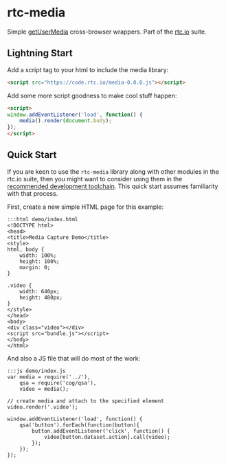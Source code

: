 # rtc-media

Simple [getUserMedia](http://dev.w3.org/2011/webrtc/editor/getusermedia.html) cross-browser wrappers.  Part of the [rtc.io](http://rtc.io/) suite.

## Lightning Start

Add a script tag to your html to include the media library:

```html
<script src="https://code.rtc.io/media-0.0.0.js"></script>
```

Add some more script goodness to make cool stuff happen:

```html
<script>
window.addEventListener('load', function() {
	media().render(document.body);
});
</script>
```

## Quick Start

If you are keen to use the `rtc-media` library along with other modules in the rtc.io suite, then you might want to consider using them in the [recommended development toolchain](http://docs.rtc.io/development-toolchain).  This quick start assumes familiarity with that process.

First, create a new simple HTML page for this example:

```
:::html demo/index.html
<!DOCTYPE html>
<head>
<title>Media Capture Demo</title>
<style>
html, body {
    width: 100%;
    height: 100%;
    margin: 0;
}

.video {
    width: 640px;
    height: 480px;
}
</style>
</head>
<body>
<div class="video"></div>
<script src="bundle.js"></script>
</body>
</html>
```

And also a JS file that will do most of the work:

```
:::js demo/index.js
var media = require('../'),
	qsa = require('cog/qsa'),
    video = media();

// create media and attach to the specified element
video.render('.video');

window.addEventListener('load', function() {
	qsa('button').forEach(function(button){ 
		button.addEventListener('click', function() {
			video[button.dataset.action].call(video);
		});
	});
});
``` 
